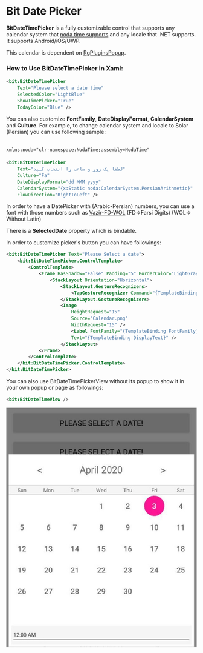 # Bit Date Picker

**BitDateTimePicker** is a fully customizable control that supports any calendar system that [noda time supports](https://nodatime.org/1.3.x/userguide/calendars) and any locale that .NET supports. It supports Android/iOS/UWP.

This calendar is dependent on [RgPluginsPopup](https://github.com/rotorgames/Rg.Plugins.Popup/wiki/Getting-started).

### How to Use BitDateTimePicker in Xaml:

```xml
<bit:BitDateTimePicker
    Text="Please select a date time" 
    SelectedColor="LightBlue"
    ShowTimePicker="True" 
    TodayColor="Blue" />
```

You can also customize **FontFamily**, **DateDisplayFormat**, **CalendarSystem** and **Culture**. For example, to change calendar system and locale to Solar (Persian) you can use following sample:

```xml

xmlns:noda="clr-namespace:NodaTime;assembly=NodaTime"

<bit:BitDateTimePicker
    Text="لطفا یک روز و ساعت را انتخاب کنید" 
    Culture="Fa"
    DateDisplayFormat="dd MMM yyyy"
    CalendarSystem="{x:Static noda:CalendarSystem.PersianArithmetic}"
    FlowDirection="RightToLeft" />
```

In order to have a DatePicker with (Arabic-Persian) numbers, you can use a font with those numbers such as [Vazir-FD-WOL](https://github.com/rastikerdar/vazir-font/tree/master/dist/Farsi-Digits-Without-Latin) (FD=>Farsi Digits) (WOL=> Without Latin)

There is a **SelectedDate** property which is bindable.

In order to customize picker's button you can have followings:

```xml
<bit:BitDateTimePicker Text="Please Select a date">
    <bit:BitDateTimePicker.ControlTemplate>
        <ControlTemplate>
            <Frame HasShadow="False" Padding="5" BorderColor="LightGray">
                <StackLayout Orientation="Horizontal">
                    <StackLayout.GestureRecognizers>
                        <TapGestureRecognizer Command="{TemplateBinding OpenPopupCommand}"/>
                    </StackLayout.GestureRecognizers>
                    <Image
                        HeightRequest="15"
                        Source="Calendar.png"
                        WidthRequest="15" />
                        <Label FontFamily="{TemplateBinding FontFamily}" 
                        Text="{TemplateBinding DisplayText}" />
                    </StackLayout>
            </Frame>
        </ControlTemplate>
    </bit:BitDateTimePicker.ControlTemplate>
</bit:BitDateTimePicker>
```

You can also use BitDateTimePickerView without its popup to show it in your own popup or page as followings:

```xml
<bit:BitDateTimeView />
```

![Bit date time picker](date-time-picker.jpg)